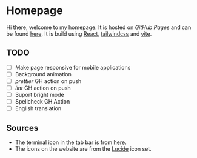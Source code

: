 # Homepage

Hi there, welcome to my homepage. It is hosted on _GitHub Pages_ and can be found [here](http://meisto.github.com). It is build using [React](https://react.dev/), [tailwindcss](https://tailwindcss.com/) and [vite](https://vitejs.dev/).

## TODO
-   [ ] Make page responsive for mobile applications
-   [ ] Background animation
-   [ ] _prettier_ GH action on push
-   [ ] _lint_ GH action on push
-   [ ] Suport bright mode
- [ ] Spellcheck GH Action
-   [ ] English translation

## Sources

- The terminal icon in the tab bar is from [here](https://www.svgrepo.com/svg/471971/terminal).
- The icons on the website are from the [Lucide](https://lucide.dev/) icon set.

